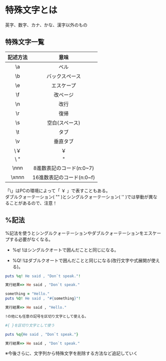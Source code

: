 # 特殊文字とは
英字、数字、カナ、かな、漢字以外のもの

## 特殊文字一覧

|  記述方法  | <div style="text-align:center;"> 意味</div>|
| ----------|:-----:|
|<div style="text-align:center;">\a</div>         |ベル    |
|<div style="text-align:center;">\b</div>         |バックスぺース|
|<div style="text-align:center;">\e</div>|エスケープ|
|<div style="text-align:center;">\f</div>|改ページ|
|<div style="text-align:center;">\n</div>|改行
|<div style="text-align:center;">\r</div>|復帰
|<div style="text-align:center;">\s</div>|空白(スペース)
|<div style="text-align:center;">\t</div>|タブ
|<div style="text-align:center;">\v</div>|垂直タブ
|<div style="text-align:center;">\￥ </div>|￥
|<div style="text-align:center;">\ "</div>|"
|<div style="text-align:center;">\nnn</div>|8進数表記のコード(n:0~7)
|<div style="text-align:center;">\xnnn</div>|16進数表記のコード(n:0~f)


「\」はPCの環境によって「 ￥ 」で表すこともある。  
ダブルクォーテーション( "" )とシングルクォーテーション( ''  )では挙動が異なることがあるので、注意！


## %記法　　
%記法を使うとシングルクォーテーションやダブルクォーテーションをエスケープする必要がなくなる。  

- %q! !はシングルクオートで囲んだことと同じになる。

- %Q! !はダブルクオートで囲んだことと同じになる(改行文字や式展開が使える)。  

```rb  
puts %q! He said , "Don`t speak."!  

実行結果=> He said , "Don`t speak."  

something = "Hello."  
puts %Q! He said , "#{something}"!  

実行結果=> He said , "Hello."  

!の他にも任意の記号を区切り文字として使える。  

#{ }を区切り文字として使う

puts %q{He said , "Don`t speak."}  

実行結果=> He said , "Don`t speak."  
```   
※今後さらに、文字列から特殊文字を削除する方法など追記していく
